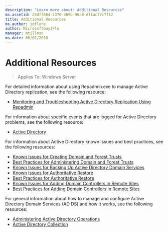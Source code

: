 ```yaml
---
description: "Learn more about: Additional Resources"
ms.assetid: 20dff664-2370-469b-96a8-df1acf7c7f12
title: Additional Resources
ms.author: joflore
author: MicrosoftGuyJFlo
manager: mtillman
ms.date: 08/07/2018
---
```

# Additional Resources

>Applies To: Windows Server

For detailed information about using Repadmin.exe to manage Active Directory replication, see the following resource:

- [Monitoring and Troubleshooting Active Directory Replication Using Repadmin](https://go.microsoft.com/fwlink/?LinkId=122830)

For information about specific events that are logged for Active Directory problems, see the following resource:

- [Active Directory](https://go.microsoft.com/fwlink/?LinkId=122877)

For information about Active Directory known issues and best practices, see the following resources:

- [Known Issues for Creating Domain and Forest Trusts](https://go.microsoft.com/fwlink/?LinkId=128784)
- [Best Practices for Administering Domain and Forest Trusts](https://go.microsoft.com/fwlink/?LinkId=128785)
- [Known Issues for Backing Up Active Directory Domain Services](https://go.microsoft.com/fwlink/?LinkId=128793)
- [Known Issues for Authoritative Restore](https://go.microsoft.com/fwlink/?LinkId=128788)
- [Best Practices for Authoritative Restore](https://go.microsoft.com/fwlink/?LinkId=128791)
- [Known Issues for Adding Domain Controllers in Remote Sites](https://go.microsoft.com/fwlink/?LinkId=128794)
- [Best Practices for Adding Domain Controllers in Remote Sites](https://go.microsoft.com/fwlink/?LinkId=128796)

For general information about how to manage and configure Active Directory Domain Services (AD DS) and how it works, see the following resources:

- [Administering Active Directory Operations](https://go.microsoft.com/fwlink/?LinkId=128798)
- [Active Directory Collection](https://go.microsoft.com/fwlink/?LinkId=34157)
